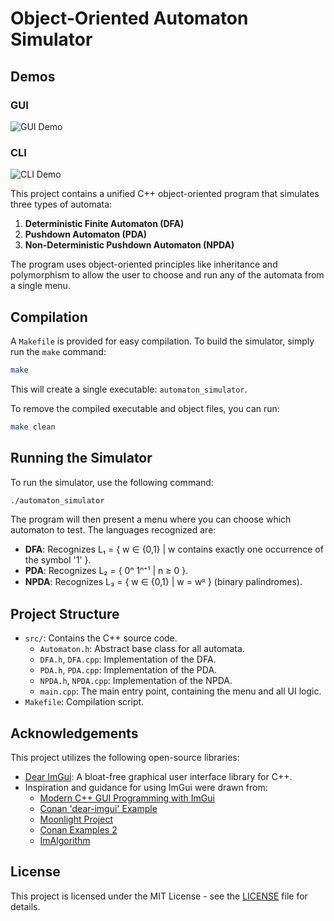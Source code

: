 # Object-Oriented Automaton Simulator

## Demos

### GUI
![GUI Demo](./Demo/GUIDemo.gif)

### CLI
![CLI Demo](./Demo/CLIDemo.gif)

This project contains a unified C++ object-oriented program that simulates three types of automata:
1.  **Deterministic Finite Automaton (DFA)**
2.  **Pushdown Automaton (PDA)**
3.  **Non-Deterministic Pushdown Automaton (NPDA)**

The program uses object-oriented principles like inheritance and polymorphism to allow the user to choose and run any of the automata from a single menu.

## Compilation

A `Makefile` is provided for easy compilation. To build the simulator, simply run the `make` command:

```bash
make
```

This will create a single executable: `automaton_simulator`.

To remove the compiled executable and object files, you can run:
```bash
make clean
```

## Running the Simulator

To run the simulator, use the following command:
```bash
./automaton_simulator
```
The program will then present a menu where you can choose which automaton to test. The languages recognized are:
- **DFA**: Recognizes L₁ = { w ∈ {0,1} | w contains exactly one occurrence of the symbol '1' }.
- **PDA**: Recognizes L₂ = { 0ⁿ 1ⁿ⁺¹ | n ≥ 0 }.
- **NPDA**: Recognizes L₃ = { w ∈ {0,1} | w = wᴿ } (binary palindromes).

## Project Structure

-   `src/`: Contains the C++ source code.
    -   `Automaton.h`: Abstract base class for all automata.
    -   `DFA.h`, `DFA.cpp`: Implementation of the DFA.
    -   `PDA.h`, `PDA.cpp`: Implementation of the PDA.
    -   `NPDA.h`, `NPDA.cpp`: Implementation of the NPDA.
    -   `main.cpp`: The main entry point, containing the menu and all UI logic.
-   `Makefile`: Compilation script.


## Acknowledgements

This project utilizes the following open-source libraries:

-   [Dear ImGui](https://github.com/ocornut/imgui): A bloat-free graphical user interface library for C++.
-   Inspiration and guidance for using ImGui were drawn from:
    -   [Modern C++ GUI Programming with ImGui](https://alandefreitas.github.io/moderncpp/guis/imgui/)
    -   [Conan 'dear-imgui' Example](https://github.com/conan-io/examples/blob/master/libraries/dear-imgui/basic/main.cpp)
    -   [Moonlight Project](https://github.com/Madam-Herta/Moonlight)
    -   [Conan Examples 2](https://github.com/conan-io/examples2?tab=readme-ov-file)
    -   [ImAlgorithm](https://github.com/fhamonic/imalgorithm)

## License

This project is licensed under the MIT License - see the [LICENSE](LICENSE) file for details.
